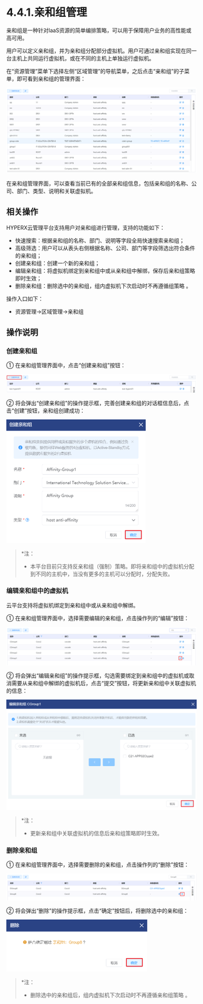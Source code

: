 # 4.4.1.亲和组管理

亲和组是一种针对laaS资源的简单编排策略，可以用于保障用户业务的高性能或高可用。

用户可以定义亲和组，并为亲和组分配部分虚拟机。用户可通过亲和组实现在同一台主机上共同运行虚拟机，或在不同的主机上单独运行虚拟机。

在“资源管理”菜单下选择左侧“区域管理”的导航菜单，之后点击“亲和组”的子菜单，即可看到亲和组的管理界面：

![image-20210126120122756](affinity_management.assets/image-20210126120122756.png)

在亲和组管理界面，可以查看当前已有的全部亲和组信息，包括亲和组的名称、公司、部门、类型、说明和关联虚拟机。

## 相关操作

HYPERX云管理平台支持用户对亲和组进行管理，支持的功能如下：

- 快速搜索：根据亲和组的名称、部门、说明等字段全局快速搜索亲和组；
- 高级筛选：用户可以从表头右侧根据名称、公司、部门等字段筛选出符合条件的亲和组；
- 创建亲和组：创建一个新的亲和组；
- 编辑亲和组：将虚拟机绑定到亲和组中或从亲和组中解绑，保存后亲和组策略即时生效；
- 删除亲和组：删除选中的亲和组，组内虚拟机下次启动时不再遵循组策略 。

操作入口如下：

- 资源管理→区域管理→亲和组

## 操作说明

### 创建亲和组

① 在亲和组管理界面中，点击“创建亲和组”按钮：

![image-20201221180615910](affinity_management.assets/image-20201221180615910.png)

② 将会弹出“创建亲和组”的操作提示框，完善创建亲和组的对话框信息后，点击“创建”按钮，亲和组创建成功：

<img src="affinity_management.assets/image-20201221180918324.png" alt="image-20201221180918324" style="zoom:50%;" />

> *注：
>
> - 本平台目前只支持反亲和组（强制）策略。即将亲和组中的虚拟机分配到不同的主机中，当没有更多的主机可以分配时，分配失败。

### 编辑亲和组中的虚拟机

云平台支持将虚拟机绑定到亲和组中或从亲和组中解绑。

① 在亲和组管理界面中，选择需要编辑的亲和组，点击操作列的“编辑”按钮：

![image-20201221181559379](affinity_management.assets/image-20201221181559379.png)

② 将会弹出“编辑亲和组”的操作提示框，勾选需要绑定到亲和组中的虚拟机或取消需要从亲和组中解绑的虚拟机后，点击“提交”按钮，将更新亲和组中关联虚拟机的信息：

<img src="affinity_management.assets/image-20201222170020249.png" alt="image-20201222170020249" style="zoom:50%;" />

> *注：
>
> - 更新亲和组中关联虚拟机的信息后亲和组策略即时生效。

### 删除亲和组

① 在亲和组管理界面中，选择需要删除的亲和组，点击操作列的“删除”按钮：

![image-20201221182151759](affinity_management.assets/image-20201221182151759.png)

② 将会弹出“删除”的操作提示框，点击“确定”按钮后，将删除选中的亲和组：

<img src="affinity_management.assets/image-20210126145840909.png" alt="image-20210126145840909" style="zoom:50%;" />

> *注：
>
> - 删除选中的亲和组后，组内虚拟机下次启动时不再遵循亲和组策略 。
